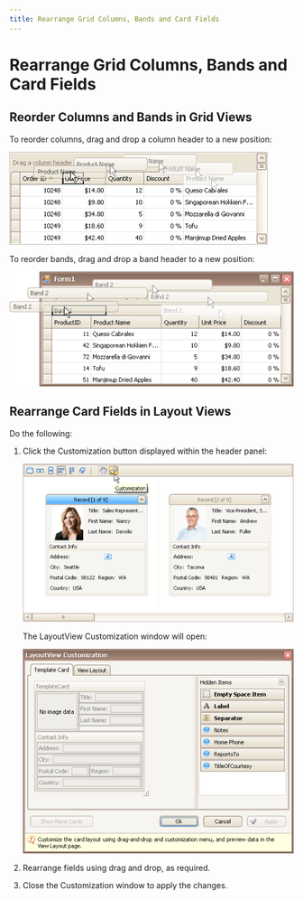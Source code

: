 ```yaml
---
title: Rearrange Grid Columns, Bands and Card Fields
---
```

# Rearrange Grid Columns, Bands and Card Fields
## Reorder Columns and Bands in Grid Views
To reorder columns, drag and drop a column header to a new position:

![EU_XtraGrid_GridView_DragColumns](../../../images/img7558.png)

To reorder bands, drag and drop a band header to a new position:

![EU_XtraGrid_GridView_DragBands](../../../images/img7559.png)

## Rearrange Card Fields in Layout Views

Do the following:
1. Click the Customization button displayed within the header panel:
	
	![EU_XtraGrid_LayoutView_CustomizeButton](../../../images/img7491.png)
	
	The LayoutView Customization window will open:
	
	![EU_XtraGrid_LayoutView_CustomizationForm](../../../images/img7492.png)
2. Rearrange fields using drag and drop, as required.
3. Close the Customization window to apply the changes.